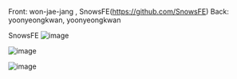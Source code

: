 Front: won-jae-jang , SnowsFE(https://github.com/SnowsFE) Back: yoonyeongkwan, yoonyeongkwan

<a herf = "https://github.com/SnowsFE">SnowsFE<a/>
![image](https://github.com/won-jae-jang/code-room/assets/108388488/628980cf-11b1-4126-9ce6-02d68d4bc3cd)

![image](https://github.com/won-jae-jang/code-room/assets/108388488/7b1a66d2-3323-41f9-bf4c-dae18c68fb72)

![image](https://github.com/won-jae-jang/code-room/assets/108388488/93bc5c44-82a2-4b7e-9080-f520f10e6792)
